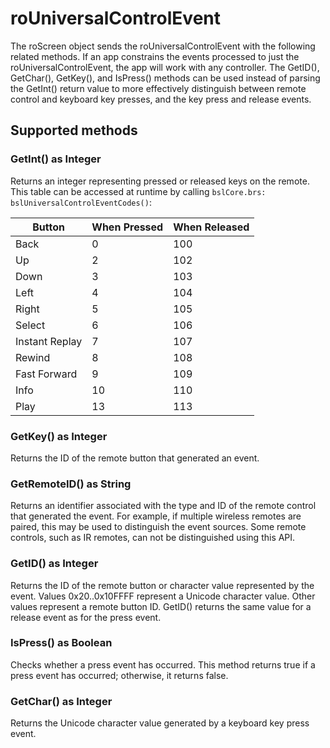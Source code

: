 roUniversalControlEvent
=======================

The roScreen object sends the roUniversalControlEvent with the following related methods. If an app constrains the events processed to just the roUniversalControlEvent, the app will work with any controller. The GetID(), GetChar(), GetKey(), and IsPress() methods can be used instead of parsing the GetInt() return value to more effectively distinguish between remote control and keyboard key presses, and the key press and release events.

Supported methods
-----------------

### GetInt() as Integer

Returns an integer representing pressed or released keys on the remote. This table can be accessed at runtime by calling `bslCore.brs: bslUniversalControlEventCodes()`:

| Button | When Pressed | When Released |
| --- | --- | --- |
| Back | 0   | 100 |
| Up  | 2   | 102 |
| Down | 3   | 103 |
| Left | 4   | 104 |
| Right | 5   | 105 |
| Select | 6   | 106 |
| Instant Replay | 7   | 107 |
| Rewind | 8   | 108 |
| Fast Forward | 9   | 109 |
| Info | 10  | 110 |
| Play | 13  | 113 |

### GetKey() as Integer

Returns the ID of the remote button that generated an event.

### GetRemoteID() as String

Returns an identifier associated with the type and ID of the remote control that generated the event. For example, if multiple wireless remotes are paired, this may be used to distinguish the event sources. Some remote controls, such as IR remotes, can not be distinguished using this API.

### GetID() as Integer

Returns the ID of the remote button or character value represented by the event. Values 0x20..0x10FFFF represent a Unicode character value. Other values represent a remote button ID. GetID() returns the same value for a release event as for the press event.

### IsPress() as Boolean

Checks whether a press event has occurred. This method returns true if a press event has occurred; otherwise, it returns false.

### GetChar() as Integer

Returns the Unicode character value generated by a keyboard key press event.